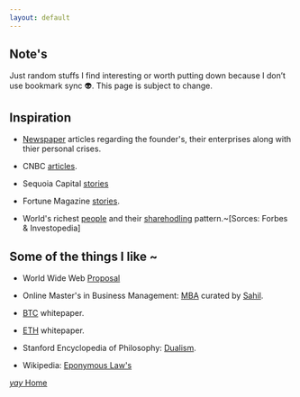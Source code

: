 ```yaml
---
layout: default
---
```


## Note's

Just random stuffs I find interesting or worth putting down because I don’t use bookmark sync 👽. This page is subject to change.


## Inspiration

*  [Newspaper](https://srterm.github.io/srt/newspaper.html) articles regarding the founder's, their enterprises along with thier personal crises.

*  CNBC [articles](https://srterm.github.io/srt/company.html).

*  Sequoia Capital [stories](https://www.sequoiacap.com/india/) 

*  Fortune Magazine [stories](https://linktr.ee/fortuneindia).

*  World's richest [people](https://www.forbes.com/real-time-billionaires/#149c9fe03d78) and their [sharehodling](https://www.investopedia.com/articles/investing/012715/5-richest-people-world.asp) pattern.~[Sorces: Forbes & Investopedia]


## Some of the things I like ~
*  World Wide Web [Proposal](https://www.w3.org/Proposal.html)

*  Online Master's in Business Management: [MBA](https://www.learnwithpinglr.com/free-mba-list) curated by [Sahil](https://twitter.com/sahilypatel?lang=en).

*  [BTC](https://bitcoin.org/bitcoin.pdf) whitepaper.
 
*  [ETH](https://blockchainlab.com/pdf/Ethereum_white_paper-a_next_generation_smart_contract_and_decentralized_application_platform-vitalik-buterin.pdf) whitepaper.

*  Stanford Encyclopedia of Philosophy: [Dualism](https://plato.stanford.edu/entries/dualism/).

*  Wikipedia: [Eponymous Law's](https://en.m.wikipedia.org/wiki/List_of_eponymous_laws)
 


[ _yay_ Home](https://srterm.github.io/srt/)
